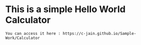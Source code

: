 # This is a simple Hello World Calculator

	You can access it here : https://c-jain.github.io/Sample-Work/Calculator
